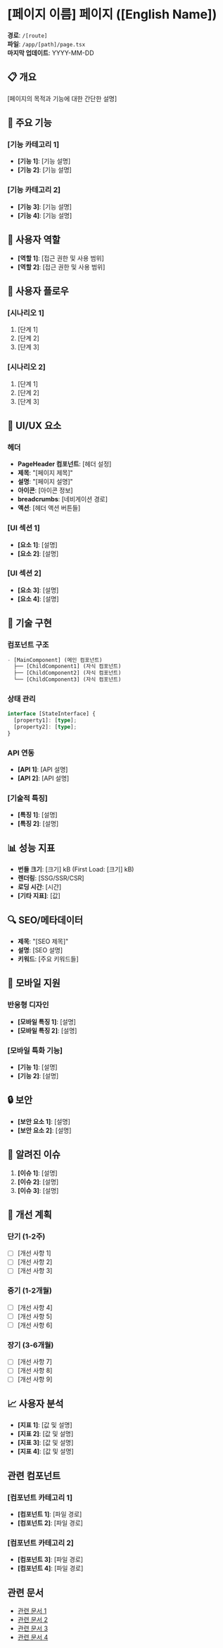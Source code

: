 # [페이지 이름] 페이지 ([English Name])

**경로**: `/[route]`  
**파일**: `/app/[path]/page.tsx`  
**마지막 업데이트**: YYYY-MM-DD

## 📋 개요

[페이지의 목적과 기능에 대한 간단한 설명]

## 🎯 주요 기능

### [기능 카테고리 1]
- **[기능 1]**: [기능 설명]
- **[기능 2]**: [기능 설명]

### [기능 카테고리 2]
- **[기능 3]**: [기능 설명]
- **[기능 4]**: [기능 설명]

## 👤 사용자 역할

- **[역할 1]**: [접근 권한 및 사용 범위]
- **[역할 2]**: [접근 권한 및 사용 범위]

## 🔄 사용자 플로우

### [시나리오 1]
1. [단계 1]
2. [단계 2]
3. [단계 3]

### [시나리오 2]
1. [단계 1]
2. [단계 2]
3. [단계 3]

## 🎨 UI/UX 요소

### 헤더
- **PageHeader 컴포넌트**: [헤더 설정]
- **제목**: "[페이지 제목]"
- **설명**: "[페이지 설명]"
- **아이콘**: [아이콘 정보]
- **breadcrumbs**: [네비게이션 경로]
- **액션**: [헤더 액션 버튼들]

### [UI 섹션 1]
- **[요소 1]**: [설명]
- **[요소 2]**: [설명]

### [UI 섹션 2]
- **[요소 3]**: [설명]
- **[요소 4]**: [설명]

## 🔧 기술 구현

### 컴포넌트 구조
```typescript
- [MainComponent] (메인 컴포넌트)
  ├── [ChildComponent1] (자식 컴포넌트)
  ├── [ChildComponent2] (자식 컴포넌트)
  └── [ChildComponent3] (자식 컴포넌트)
```

### 상태 관리
```typescript
interface [StateInterface] {
  [property1]: [type];
  [property2]: [type];
}
```

### API 연동
- **[API 1]**: [API 설명]
- **[API 2]**: [API 설명]

### [기술적 특징]
- **[특징 1]**: [설명]
- **[특징 2]**: [설명]

## 📊 성능 지표

- **번들 크기**: [크기] kB (First Load: [크기] kB)
- **렌더링**: [SSG/SSR/CSR]
- **로딩 시간**: [시간]
- **[기타 지표]**: [값]

## 🔍 SEO/메타데이터

- **제목**: "[SEO 제목]"
- **설명**: [SEO 설명]
- **키워드**: [주요 키워드들]

## 📱 모바일 지원

### 반응형 디자인
- **[모바일 특징 1]**: [설명]
- **[모바일 특징 2]**: [설명]

### [모바일 특화 기능]
- **[기능 1]**: [설명]
- **[기능 2]**: [설명]

## 🔒 보안

- **[보안 요소 1]**: [설명]
- **[보안 요소 2]**: [설명]

## 🐛 알려진 이슈

1. **[이슈 1]**: [설명]
2. **[이슈 2]**: [설명]
3. **[이슈 3]**: [설명]

## 🚀 개선 계획

### 단기 (1-2주)
- [ ] [개선 사항 1]
- [ ] [개선 사항 2]
- [ ] [개선 사항 3]

### 중기 (1-2개월)
- [ ] [개선 사항 4]
- [ ] [개선 사항 5]
- [ ] [개선 사항 6]

### 장기 (3-6개월)
- [ ] [개선 사항 7]
- [ ] [개선 사항 8]
- [ ] [개선 사항 9]

## 📈 사용자 분석

- **[지표 1]**: [값 및 설명]
- **[지표 2]**: [값 및 설명]
- **[지표 3]**: [값 및 설명]
- **[지표 4]**: [값 및 설명]

## 관련 컴포넌트

### [컴포넌트 카테고리 1]
- **[컴포넌트 1]**: [파일 경로]
- **[컴포넌트 2]**: [파일 경로]

### [컴포넌트 카테고리 2]
- **[컴포넌트 3]**: [파일 경로]
- **[컴포넌트 4]**: [파일 경로]

## 관련 문서

- [관련 문서 1](../[링크])
- [관련 문서 2](../[링크])
- [관련 문서 3](../[링크])
- [관련 문서 4](../[링크])